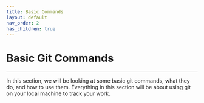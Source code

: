 ```yaml
---
title: Basic Commands
layout: default
nav_order: 2
has_children: true
---
```


# Basic Git Commands

---

In this section, we will be looking at some basic git commands, what they do, and how to use them. Everything in this section will be about using git on your local machine to track your work. 